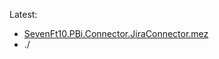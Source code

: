 Latest:
* [SevenFt10.PBi.Connector.JiraConnector.mez](./SevenFt10.PBi.Connector.JiraConnector.mez)
* ./ 
